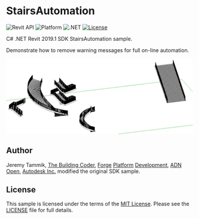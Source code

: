 # StairsAutomation

![Revit API](https://img.shields.io/badge/Revit%20API-2019.1-blue.svg)
![Platform](https://img.shields.io/badge/platform-Windows-lightgray.svg)
![.NET](https://img.shields.io/badge/.NET-4.7-blue.svg)
[![License](http://img.shields.io/:license-mit-blue.svg)](http://opensource.org/licenses/MIT)

C# .NET Revit 2019.1 SDK StairsAutomation sample.

Demonstrate how to remove warning messages for full on-line automation.

![StairsAutomation result](img/StairsAutomation_result.png)


## Author

Jeremy Tammik,
[The Building Coder](http://thebuildingcoder.typepad.com),
[Forge](http://forge.autodesk.com) [Platform](https://developer.autodesk.com) [Development](https://autodesk-forge.github.io),
[ADN](http://www.autodesk.com/adn)
[Open](http://www.autodesk.com/adnopen),
[Autodesk Inc.](http://www.autodesk.com)
modified the original SDK sample.


## License

This sample is licensed under the terms of the [MIT License](http://opensource.org/licenses/MIT).
Please see the [LICENSE](LICENSE) file for full details.


